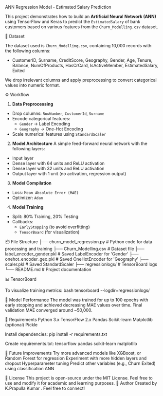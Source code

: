 ANN Regression Model - Estimated Salary Prediction

This project demonstrates how to build an **Artificial Neural Network (ANN)** using TensorFlow and Keras to predict the `EstimatedSalary` of bank customers based on various features from the `Churn_Modelling.csv` dataset.

📁 Dataset

The dataset used is `Churn_Modelling.csv`, containing 10,000 records with the following columns:

- CustomerID, Surname, CreditScore, Geography, Gender, Age, Tenure, Balance, NumOfProducts, HasCrCard, IsActiveMember, EstimatedSalary, Exited

We drop irrelevant columns and apply preprocessing to convert categorical values into numeric format.



⚙️ Workflow

1. **Data Preprocessing**
- Drop columns: `RowNumber`, `CustomerId`, `Surname`
- Encode categorical features:
  - `Gender` → Label Encoding
  - `Geography` → One-Hot Encoding
- Scale numerical features using `StandardScaler`

2. **Model Architecture**
A simple feed-forward neural network with the following layers:
- Input layer
- Dense layer with 64 units and ReLU activation
- Dense layer with 32 units and ReLU activation
- Output layer with 1 unit (no activation, regression output)

3. **Model Compilation**
- Loss: `Mean Absolute Error (MAE)`
- Optimizer: `Adam`

 4. **Model Training**
- Split: 80% Training, 20% Testing
- Callbacks:
  - `EarlyStopping` (to avoid overfitting)
  - `TensorBoard` (for visualization)

📦 File Structure
├── churn_model_regression.py # Python code for data processing and training
├── Churn_Modelling.csv # Dataset file
├── label_encoder_gender.pkl # Saved LabelEncoder for 'Gender'
├── onehot_encoder_geo.pkl # Saved OneHotEncoder for 'Geography'
├── scaler.pkl # Saved StandardScaler
├── regressionlogs/ # TensorBoard logs
└── README.md # Project documentation


📊 TensorBoard

To visualize training metrics:
bash
tensorboard --logdir=regressionlogs/

🧠 Model Performance
The model was trained for up to 100 epochs with early stopping and achieved decreasing MAE values over time. Final validation MAE converged around ~50,000.

🧪 Requirements
Python 3.x
TensorFlow 2.x
Pandas
Scikit-learn
Matplotlib (optional)
Pickle

Install dependencies:
pip install -r requirements.txt

Create requirements.txt:
tensorflow
pandas
scikit-learn
matplotlib

📌 Future Improvements
Try more advanced models like XGBoost, or Random Forest for regression
Experiment with more hidden layers and dropout
Hyperparameter tuning
Predict other variables (e.g., Churn Exited) using classification ANN

📜 License
This project is open-source under the MIT License. Feel free to use and modify it for academic and learning purposes.
🙌 Author
Created by K.Prapulla Kumar . Feel free to connect!




